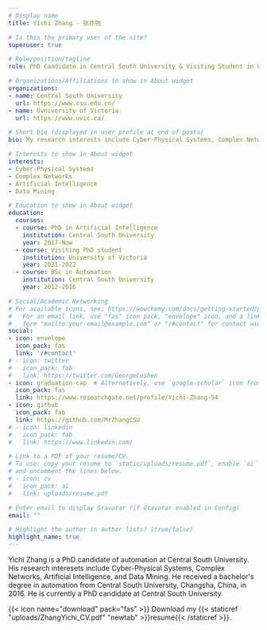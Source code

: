 ```yaml
---
# Display name
title: Yichi Zhang - 张亦弛

# Is this the primary user of the site?
superuser: true

# Role/position/tagline
role: PhD Candidate in Central South University & Visiting Student in University of Victoria

# Organizations/Affiliations to show in About widget
organizations:
- name: Central South University
  url: https://www.csu.edu.cn/
- name: Uvniversity of Victoria
  url: https://www.uvic.ca/

# Short bio (displayed in user profile at end of posts)
bio: My research interests include Cyber-Physical Systems, Complex Networks, Artificial Intelligence and Data Mining.

# Interests to show in About widget
interests:
- Cyber-Physical Systems
- Complex Networks
- Artificial Intelligence
- Data Mining

# Education to show in About widget
education:
  courses:
  - course: PhD in Artificial Intelligence
    institution: Central South University
    year: 2017-Now
  - course: Visiting PhD student
    institution: University of Victoria
    year: 2021-2022
  - course: BSc in Automation
    institution: Central South University
    year: 2012-2016

# Social/Academic Networking
# For available icons, see: https://wowchemy.com/docs/getting-started/page-builder/#icons
#   For an email link, use "fas" icon pack, "envelope" icon, and a link in the
#   form "mailto:your-email@example.com" or "/#contact" for contact widget.
social:
- icon: envelope
  icon_pack: fas
  link: '/#contact'
# - icon: twitter
#   icon_pack: fab
#   link: https://twitter.com/GeorgeCushen
- icon: graduation-cap  # Alternatively, use `google-scholar` icon from `ai` icon pack
  icon_pack: fas
  link: https://www.researchgate.net/profile/Yichi-Zhang-54
- icon: github
  icon_pack: fab
  link: https://github.com/MrZhangCSU
# - icon: linkedin
#   icon_pack: fab
#   link: https://www.linkedin.com/

# Link to a PDF of your resume/CV.
# To use: copy your resume to `static/uploads/resume.pdf`, enable `ai` icons in `params.toml`, 
# and uncomment the lines below.
# - icon: cv
#   icon_pack: ai
#   link: uploads/resume.pdf

# Enter email to display Gravatar (if Gravatar enabled in Config)
email: ""

# Highlight the author in author lists? (true/false)
highlight_name: true
---
```


Yichi Zhang is a PhD candidate of automation at Central South University. His research interesets include Cyber-Physical Systems, Complex Networks, Artificial Intelligence, and Data Mining. He received a bachelor's degree in automation from Central South University, Changsha, China, in 2016. He is currently a PhD candidate at Central South University. 


{{< icon name="download" pack="fas" >}} Download my {{< staticref "uploads/ZhangYichi_CV.pdf" "newtab" >}}resumé{{< /staticref >}}.
